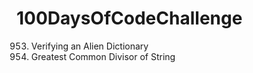 # 100DaysOfCodeChallenge
953. Verifying an Alien Dictionary
1071. Greatest Common Divisor of String 

